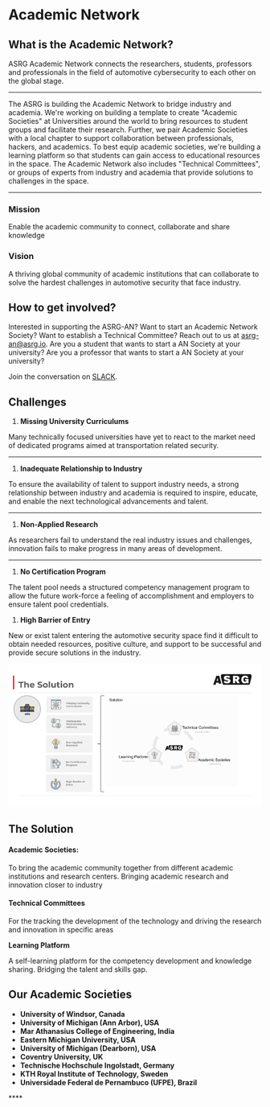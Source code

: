 # Academic Network

## What is the Academic Network?

ASRG Academic Network connects the researchers, students, professors and professionals in the field of automotive cybersecurity to each other on the global stage.   
****

The ASRG is building the Academic Network to bridge industry and academia. We're working on building a template to create "Academic Societies" at Universities around the world to bring resources to student groups and facilitate their research. Further, we pair Academic Societies with a local chapter to support collaboration between professionals, hackers, and academics. To best equip academic societies, we're building a learning platform so that students can gain access to educational resources in the space. The Academic Network also includes "Technical Committees", or groups of experts from industry and academia that provide solutions to challenges in the space.  
****

### **Mission**

Enable the academic community to connect, collaborate and share knowledge 

### **Vision**

A thriving global community of academic institutions that can collaborate to solve the hardest challenges in automotive security that face industry. 

## How to get involved?

Interested in supporting the ASRG-AN? Want to start an Academic Network Society? Want to establish a Technical Committee? Reach out to us at [asrg-an@asrg.io](mailto:asrg-an@asrg.io). Are you a student that wants to start a AN Society at your university? Are you a professor that wants to start a AN Society at your university?

Join the conversation on [SLACK](https://join.slack.com/t/asrg/shared_invite/zt-82h4b369-Nmdx3VtWkL2ETfYLpjch9w).

## **Challenges**

1. **Missing University Curriculums**

Many technically focused universities have yet to react to the market need of dedicated programs aimed at transportation related security.  
****

1. **Inadequate Relationship to Industry** 

To ensure the availability of talent to support industry needs, a strong relationship between industry and academia is required to inspire, educate, and enable the next technological advancements and talent.  
****

1. **Non-Applied Research**

As researchers fail to understand the real industry issues and challenges, innovation fails to make progress in many areas of development.  
****

1. **No Certification Program**

The talent pool needs a structured competency management program to allow the future work-force a feeling of accomplishment and employers to ensure talent pool credentials.

1. **High Barrier of Entry**

New or exist talent entering the automotive security space find it difficult to obtain needed resources, positive culture, and support to be successful and provide secure solutions in the industry.

![](../../.gitbook/assets/final-asrg-academic-network-.pptx-1-.png)

## **The Solution**

#### **Academic Societies:**

To bring the academic community together from different academic institutions and research centers. Bringing academic research and innovation closer to industry 

#### **Technical Committees**

For the tracking the development of the technology and driving the research and innovation in specific areas  


**Learning Platform**

A self-learning platform for the competency development and knowledge sharing. Bridging the talent and skills gap.

## **Our Academic Societies**

* **University of Windsor, Canada**
* **University of Michigan \(Ann Arbor\), USA**
* **Mar Athanasius College of Engineering, India**
* **Eastern Michigan University, USA**
* **University of Michigan \(Dearborn\), USA**
* **Coventry University, UK**
* **Technische Hochschule Ingolstadt, Germany**
* **KTH Royal Institute of Technology, Sweden**
* **Universidade Federal de Pernambuco \(UFPE\), Brazil**

\*\*\*\*

